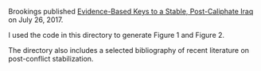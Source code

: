 
Brookings published [Evidence-Based Keys to a Stable, Post-Caliphate Iraq](https://www.brookings.edu/blog/markaz/2017/07/26/evidence-based-keys-to-a-stable-post-caliphate-iraq/) on July 26, 2017.

I used the code in this directory to generate Figure 1 and Figure 2. 

The directory also includes a selected bibliography of recent literature on post-conflict stabilization.
